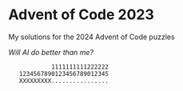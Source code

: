 # Advent of Code 2023

My solutions for the 2024 Advent of Code puzzles

_Will AI do better than me?_

```
            1111111111222222
   1234567890123456789012345
   XXXXXXXXX................
```
